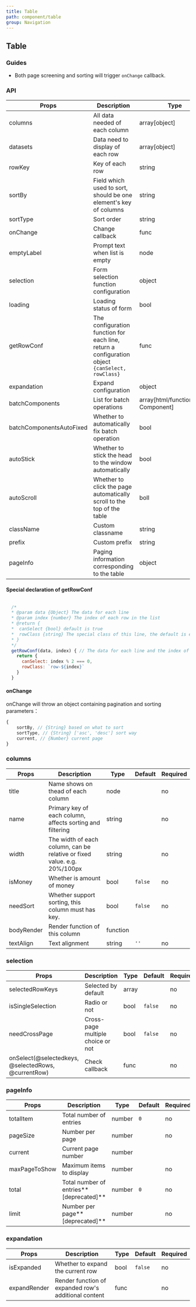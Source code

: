 ```yaml
---
title: Table
path: component/table
group: Navigation
---
```


## Table

### Guides

- Both page screening and sorting will trigger `onChange` callback.

### API

| Props         | Description                                         | Type            | Default         | Alternatives     | Required |
| ---------- | ------------------------------------------ | ------------- | ----------- | ------- | ---- |
| columns    | All data needed of each column                                 | array[object] |             |         | yes    |
| datasets   | Data need to display of each row                               | array[object] |             |         | yes    |
| rowKey     | Key of each row           | string        | `id`        |         | no    |
| sortBy     | Field which used to sort, should be one element's key of columns       | string        |             |         | no    |
| sortType   | Sort order                                       | string        | `'desc'`    | `'asc'` | no    |
| onChange   | Change callback  | func          |             |         | no    |
| emptyLabel | Prompt text when list is empty                                | node        | `'没有更多数据了'` |         | no    |
| selection  | Form selection function configuration | object        |             |         | no    |
| loading    | Loading status of form | bool          | `false`     |         | no    |
| getRowConf | The configuration function for each line, return a configuration object `{canSelect, rowClass}` | func          |             |         | no    |
| expandation     |  Expand configuration                                      | object        |     |         | no    |
| batchComponents     |  List for batch operations   | array[html/function/React Component] |   `null`  |   `null` | no    |
| batchComponentsAutoFixed  |   Whether to automatically fix batch operation      | bool          | `true`     |         | no    |
| autoStick  | Whether to stick the head to the window automatically                         | bool          | `false`     |         | no    |
| autoScroll | Whether to click the page automatically scroll to the top of the table                          | boll          | `false`     |         | no    |
| className  | Custom classname                                    | string        | `''`        |         | no    |
| prefix     | Custom prefix                           | string        | `'zent'`    |         | no    |
| pageInfo   | Paging information corresponding to the table | object        | `null`    |         | no    |

#### Special declaration of getRowConf

```js

  /*
  * @param data {Object} The data for each line
  * @param index {number} The index of each row in the list
  * @return {
  *  canSelect {bool} default is true
  *  rowClass {string} The special class of this line, the default is empty string
  * }
  */
  getRowConf(data, index) { // The data for each line and the index of this line in the list
    return {
      canSelect: index % 2 === 0,
      rowClass: `row-${index}`
    }
  }

```

#### onChange
onChange will throw an object containing pagination and sorting parameters：

```js
{
	sortBy, // {String} based on what to sort
	sortType, // {String} ['asc', 'desc'] sort way
	current, // {Number} current page
}
```

### columns

| Props         | Description                                  | Type                   | Default     | Required |
| ---------- | ----------------------------------- | -------------------- | ------- | ---- |
| title      | Name shows on thead of each column                     |  node               |         | no    |
| name       | Primary key of each column, affects sorting and filtering                    | string               |         | no    |
| width      | The width of each column, can be relative or fixed value. e.g. 20%/100px | string               |         | no    |
| isMoney    | Whether is amount of money | bool                 | `false` | no    |
| needSort   | Whether support sorting, this column must has key.  | bool                 | `false` | no    |
| bodyRender | Render function of this column | function |  |         | no    |
| textAlign  | Text alignment | string |    `''`     | no    |

### selection

| Props              | Description              | Type    |  Default | Required |
| --------------- | --------------- | ----- | ---- | ----- |
| selectedRowKeys | Selected by default            | array |  | no    |
| isSingleSelection | Radio or not           | bool | `false` | no    |
| needCrossPage |   Cross-page multiple choice or not | bool | `false` | no    |
| onSelect(@selectedkeys, @selectedRows, @currentRow) | Check callback | func  |  | no    |

### pageInfo

| Props              | Description              | Type    |  Default | Required |
| --------------- | --------------- | ----- | ---- | ----- |
| totalItem | Total number of entries            | number | `0` | no    |
| pageSize | Number per page   | number |  | no    |
| current | Current page number | number | | |
| maxPageToShow    | Maximum items to display | number  |  | no  
| total | Total number of entries**[deprecated]**   | number | `0` | no    |
| limit | Number per page**[deprecated]**   | number |  | no    |

### expandation

| Props              | Description              | Type    |  Default | Required |
| --------------- | --------------- | ----- | ---- | ----- |
| isExpanded | Whether to expand the current row | bool | `false` | no    |
| expandRender        | Render function of expanded row's additional content | func  |  | no  

<style>
  .row {
    &-0 {
      background: #2ecc71;
    }
    &-1 {
      background: #3498db;
    }
    &-2 {
      background: #e74c3c;
    }
  }
</style>
